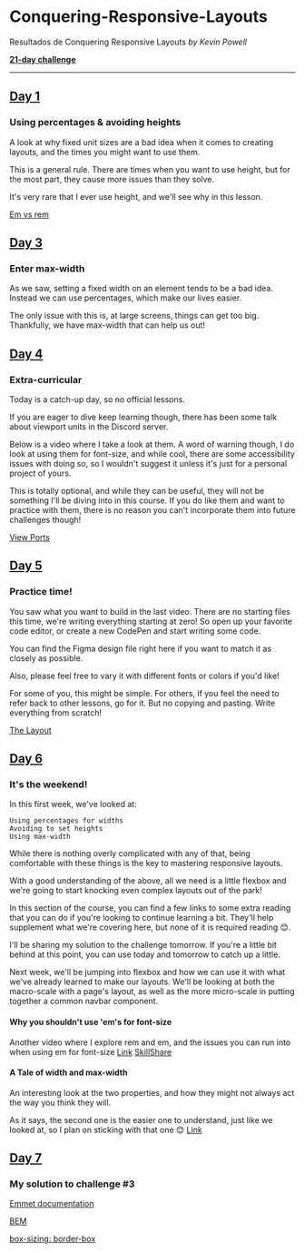 # Conquering-Responsive-Layouts
Resultados de  Conquering Responsive Layouts *by Kevin Powell* 

[**21-day challenge**](https://courses.kevinpowell.co/courses/conquering-responsive-layouts)

---
## [Day 1](https://courses.kevinpowell.co/courses/conquering-responsive-layouts/233004-using-percentages-avoiding-heights)
### Using percentages & avoiding heights
A look at why fixed unit sizes are a bad idea when it comes to creating layouts, and the times you might want to use them.

This is a general rule. There are times when you want to use height, but for the most part, they cause more issues than they solve.

It's very rare that I ever use height, and we'll see why in this lesson.

[Em vs rem](https://youtu.be/_-aDOAMmDHI)


## [Day 3](https://courses.kevinpowell.co/courses/conquering-responsive-layouts/254267-day-3-enter-max-width)
### Enter max-width
As we saw, setting a fixed width on an element tends to be a bad idea. Instead we can use percentages, which make our lives easier.

The only issue with this is, at large screens, things can get too big. Thankfully, we have max-width that can help us out!

## [Day 4](https://courses.kevinpowell.co/courses/conquering-responsive-layouts/254505-day-4-extra-curricular-activities)
### Extra-curricular
Today is a catch-up day, so no official lessons.

If you are eager to dive keep learning though, there has been some talk about viewport units in the Discord server.

Below is a video where I take a look at them. A word of warning though, I do look at using them for font-size, and while cool, there are some accessibility issues with doing so, so I wouldn't suggest it unless it's just for a personal project of yours.

This is totally optional, and while they can be useful, they will not be something I'll be diving into in this course. If you do like them and want to practice with them, there is no reason you can't incorporate them into future challenges though!

[View Ports](https://www.youtube.com/watch?v=IWFqGsXxJ1E)


## [Day 5](https://courses.kevinpowell.co/courses/conquering-responsive-layouts/256691-day-5-practice-time)
### Practice time!
You saw what you want to build in the last video. There are no starting files this time, we're writing everything starting at zero! So open up your favorite code editor, or create a new CodePen and start writing some code.

You can find the Figma design file right here if you want to match it as closely as possible.

Also, please feel free to vary it with different fonts or colors if you'd like!

For some of you, this might be simple. For others, if you feel the need to refer back to other lessons, go for it. But no copying and pasting. Write everything from scratch!

[The Layout](www.figma.com/file/dGPcL6Ym2avOt4736aHb2B/conquer-responsive-layout-week-1-final-challenge?node-id=0%3A1)

## [Day 6](https://courses.kevinpowell.co/courses/conquering-responsive-layouts/257597-day-6-it-s-the-weekend)
### It's the weekend!

In this first week, we've looked at:

    Using percentages for widths
    Avoiding to set heights
    Using max-width


While there is nothing overly complicated with any of that, being comfortable with these things is the key to mastering responsive layouts.

With a good understanding of the above, all we need is a little flexbox and we're going to start knocking even complex layouts out of the park!

In this section of the course, you can find a few links to some extra reading that you can do if you're looking to continue learning a bit. They'll help supplement what we're covering here, but none of it is required reading 😊.

I'll be sharing my solution to the challenge tomorrow. If you're a little bit behind at this point, you can use today and tomorrow to catch up a little.

Next week, we'll be jumping into flexbox and how we can use it with what we've already learned to make our layouts. We'll be looking at both the macro-scale with a page's layout, as well as the more micro-scale in putting together a common navbar component.

#### Why you shouldn't use 'em's for font-size
Another video where I explore rem and em, and the issues you can run into when using em for font-size
[Link](https://www.youtube.com/watch?v=pautqDqa54I&feature=emb_logo)
[SkillShare](https://www.youtube.com/redirect?event=video_description&v=pautqDqa54I&redir_token=HeLvCCjj2T7GnUx7IG_SxHRWDOt8MTU4NzQzODkyNUAxNTg3MzUyNTI1&q=https%3A%2F%2Fskl.sh%2Fkevinpowell2)
#### A Tale of width and max-width
An interesting look at the two properties, and how they might not always act the way you think they will. 

As it says, the second one is the easier one to understand, just like we looked at, so I plan on sticking with that one 😊
[Link](https://css-tricks.com/tale-width-max-width/)

## [Day 7](https://courses.kevinpowell.co/courses/conquering-responsive-layouts/259297-day-7-solution-to-challenge-3/747090-my-solution-to-challenge-3)
### My solution to challenge #3

[Emmet documentation](https://docs.emmet.io/)

[BEM](https://youtu.be/SLjHSVwXYq4)

[box-sizing: border-box](https://youtu.be/WlGQdgy-M6w)
